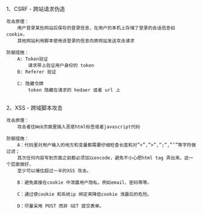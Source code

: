 
1、CSRF - 跨站请求伪造

    攻击原理：
        用户登录某些网站后保存的登录信息，在用户的本机上存储了登录的会话信息如 cookie，
        其他网站利用脚本使用该登录的信息向原网站发送攻击请求

    防御措施：
        A: Token验证
            请求带上验证用户身份的 token
        B: Referer 验证

        C: 隐藏令牌
            token 隐藏在请求的 hedaer 或者 url 上

##

2、XSS - 跨域脚本攻击

    攻击原理：
        攻击者往Web页面里插入恶意html标签或者javascript代码

    防御措施：
        A：代码里对用户输入的地方和变量都需要仔细检查长度和对”<”,”>”,”;”,”’”等字符做过滤；
        其次任何内容写到页面之前都必须加以encode，避免不小心把html tag 弄出来。这一个层面做好，
        至少可以堵住超过一半的XSS 攻击。

        B：避免直接在cookie 中泄露用户隐私，例如email、密码等等。

        C：通过使cookie 和系统ip 绑定来降低cookie 泄露后的危险。

        D：尽量采用 POST 而非 GET 提交表单。



